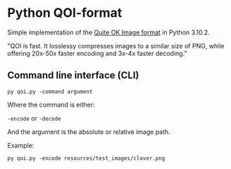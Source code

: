 <h1>Python QOI-format</h1>
<p>Simple implementation of the <a href="https://qoiformat.org/">Quite OK Image format</a> in Python 3.10.2.</p>
<p>"QOI is fast. It losslessy compresses images to a similar size of PNG, while offering 20x-50x faster encoding and 3x-4x faster decoding."</p>

<h2>Command line interface (CLI)</h2>

```
py qoi.py -command argument
```
<p>Where the command is either:
  
  ```-encode```
  or ```-decode```
</p>

<p>And the argument is the absolute or relative image path.</p>
<p>Example: </p>

```
py qoi.py -encode resources/test_images/clover.png
```
